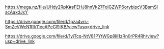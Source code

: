 https://mega.nz/file/UHdy2RpK#sFEHJ8hnVk27FoIGZWP6orybipcV3BsmSlacAaxdJxY

https://drive.google.com/file/d/1pza4vrs-SmZeVWcN1Rk11ecAPeGl9IKB/view?usp=drive_link

https://drive.google.com/file/d/1yjTcq-NtV81PYtWGp8Iii1zRn0rPR4Rh/view?usp=drive_link
